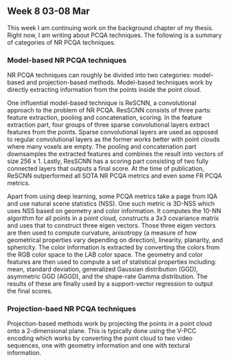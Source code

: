 ## Week 8 03-08 Mar

This week I am continuing work on the background chapter of my thesis. Right now, I am writing about PCQA techniques. The following is a summary of categories of NR PCQA techniques.

### Model-based NR PCQA techniques

NR PCQA techniques can roughly be divided into two categories: model-based and projection-based methods. Model-based techniques work by directly extracting information from the points inside the point cloud.

One influential model-based technique is ReSCNN, a convolutional approach to the problem of NR PCQA. ResSCNN consists of three parts: feature extraction, pooling and concatenation, scoring. In the feature extraction part, four groups of three sparse convolutional layers extract features from the points. Sparse convolutional layers are used as opposed to regular convolutional layers as the former works better with point clouds where many voxels are empty. The pooling and concatenation part downsamples the extracted features and combines the result into vectors of size 256 x 1. Lastly, ResSCNN has a scoring part consisting of two fully connected layers that outputs a final score. At the time of publication, ReSCNN outperformed all SOTA NR PCQA metrics and even some FR PCQA metrics.

Apart from using deep learning, some PCQA metrics take a page from IQA and use natural scene statistics (NSS). One such metric is 3D-NSS which uses NSS based on geometry and color information. It computes the 10-NN algorithm for all points in a point cloud, constructs a 3x3 covariance matrix and uses that to construct three eigen vectors. Those three eigen vectors are then used to compute curvature, anisotropy (a measure of how geometrical properties vary depending on direction), linearity, planarity, and sphericity. The color information is extracted by converting the colors from the RGB color space to the LAB color space. The geometry and color features are then used to compute a set of statistical properties including: mean, standard deviation, generalized Gaussian distribution (GGD), asymmetric GGD (AGGD), and the shape-rate Gamma distribution. The results of these are finally used by a support-vector regression to output the final scores.

### Projection-baed NR PCQA techniques

Projection-based methods work by projecting the points in a point cloud onto a 2-dimensional plane. This is typically done using the V-PCC encoding which works by converting the point cloud to two video sequences, one with geometry information and one with textural information.
